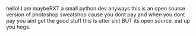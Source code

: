 hello!
I am maybeRXT
a small python dev
anyways
this is an open source version of photoshop
sweatshop cause you dont pay
and when you dont pay
you aint get the good stuff
this is utter shit
BUT
its open source.
eat up you hogs.
